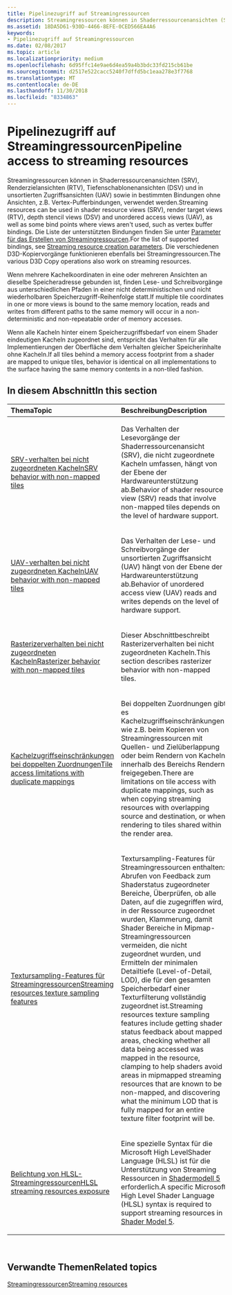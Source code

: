 ```yaml
---
title: Pipelinezugriff auf Streamingressourcen
description: Streamingressourcen können in Shaderressourcenansichten (SRV), Renderzielansichten (RTV), Tiefenschablonenansichten (DSV) und in unsortierten Zugriffsansichten (UAV) sowie in bestimmten Bindungen ohne Ansichten, z.B. Vertex-Pufferbindungen, verwendet werden.
ms.assetid: 18DA5D61-930D-4466-8EFE-0CED566EA4A6
keywords:
- Pipelinezugriff auf Streamingressourcen
ms.date: 02/08/2017
ms.topic: article
ms.localizationpriority: medium
ms.openlocfilehash: 6d95ffc14e9ae6d4ea59a4b3bdc33fd215cb61be
ms.sourcegitcommit: d2517e522cacc5240f7dffd5bc1eaa278e3f7768
ms.translationtype: MT
ms.contentlocale: de-DE
ms.lasthandoff: 11/30/2018
ms.locfileid: "8334863"
---
```

# <a name="pipeline-access-to-streaming-resources"></a><span data-ttu-id="2c692-104">Pipelinezugriff auf Streamingressourcen</span><span class="sxs-lookup"><span data-stu-id="2c692-104">Pipeline access to streaming resources</span></span>


<span data-ttu-id="2c692-105">Streamingressourcen können in Shaderressourcenansichten (SRV), Renderzielansichten (RTV), Tiefenschablonenansichten (DSV) und in unsortierten Zugriffsansichten (UAV) sowie in bestimmten Bindungen ohne Ansichten, z.B. Vertex-Pufferbindungen, verwendet werden.</span><span class="sxs-lookup"><span data-stu-id="2c692-105">Streaming resources can be used in shader resource views (SRV), render target views (RTV), depth stencil views (DSV) and unordered access views (UAV), as well as some bind points where views aren't used, such as vertex buffer bindings.</span></span> <span data-ttu-id="2c692-106">Die Liste der unterstützten Bindungen finden Sie unter [Parameter für das Erstellen von Streamingressourcen](streaming-resource-creation-parameters.md).</span><span class="sxs-lookup"><span data-stu-id="2c692-106">For the list of supported bindings, see [Streaming resource creation parameters](streaming-resource-creation-parameters.md).</span></span> <span data-ttu-id="2c692-107">Die verschiedenen D3D-Kopiervorgänge funktionieren ebenfalls bei Streamingressourcen.</span><span class="sxs-lookup"><span data-stu-id="2c692-107">The various D3D Copy operations also work on streaming resources.</span></span>

<span data-ttu-id="2c692-108">Wenn mehrere Kachelkoordinaten in eine oder mehreren Ansichten an dieselbe Speicheradresse gebunden ist, finden Lese- und Schreibvorgänge aus unterschiedlichen Pfaden in einer nicht deterministischen und nicht wiederholbaren Speicherzugriff-Reihenfolge statt.</span><span class="sxs-lookup"><span data-stu-id="2c692-108">If multiple tile coordinates in one or more views is bound to the same memory location, reads and writes from different paths to the same memory will occur in a non-deterministic and non-repeatable order of memory accesses.</span></span>

<span data-ttu-id="2c692-109">Wenn alle Kacheln hinter einem Speicherzugriffsbedarf von einem Shader eindeutigen Kacheln zugeordnet sind, entspricht das Verhalten für alle Implementierungen der Oberfläche dem Verhalten gleicher Speicherinhalte ohne Kacheln.</span><span class="sxs-lookup"><span data-stu-id="2c692-109">If all tiles behind a memory access footprint from a shader are mapped to unique tiles, behavior is identical on all implementations to the surface having the same memory contents in a non-tiled fashion.</span></span>

## <a name="span-idin-this-sectionspanin-this-section"></a><span data-ttu-id="2c692-110"><span id="in-this-section"></span>In diesem Abschnitt</span><span class="sxs-lookup"><span data-stu-id="2c692-110"><span id="in-this-section"></span>In this section</span></span>


<table>
<colgroup>
<col width="50%" />
<col width="50%" />
</colgroup>
<thead>
<tr class="header">
<th align="left"><span data-ttu-id="2c692-111">Thema</span><span class="sxs-lookup"><span data-stu-id="2c692-111">Topic</span></span></th>
<th align="left"><span data-ttu-id="2c692-112">Beschreibung</span><span class="sxs-lookup"><span data-stu-id="2c692-112">Description</span></span></th>
</tr>
</thead>
<tbody>
<tr class="odd">
<td align="left"><p><a href="srv-behavior-with-non-mapped-tiles.md"><span data-ttu-id="2c692-113">SRV-verhalten bei nicht zugeordneten Kacheln</span><span class="sxs-lookup"><span data-stu-id="2c692-113">SRV behavior with non-mapped tiles</span></span></a></p></td>
<td align="left"><p><span data-ttu-id="2c692-114">Das Verhalten der Lesevorgänge der Shaderressourcenansicht (SRV), die nicht zugeordnete Kacheln umfassen, hängt von der Ebene der Hardwareunterstützung ab.</span><span class="sxs-lookup"><span data-stu-id="2c692-114">Behavior of shader resource view (SRV) reads that involve non-mapped tiles depends on the level of hardware support.</span></span></p></td>
</tr>
<tr class="even">
<td align="left"><p><a href="uav-behavior-with-non-mapped-tiles.md"><span data-ttu-id="2c692-115">UAV-verhalten bei nicht zugeordneten Kacheln</span><span class="sxs-lookup"><span data-stu-id="2c692-115">UAV behavior with non-mapped tiles</span></span></a></p></td>
<td align="left"><p><span data-ttu-id="2c692-116">Das Verhalten der Lese- und Schreibvorgänge der unsortierten Zugriffsansicht (UAV) hängt von der Ebene der Hardwareunterstützung ab.</span><span class="sxs-lookup"><span data-stu-id="2c692-116">Behavior of unordered access view (UAV) reads and writes depends on the level of hardware support.</span></span></p></td>
</tr>
<tr class="odd">
<td align="left"><p><a href="rasterizer-behavior-with-non-mapped-tiles.md"><span data-ttu-id="2c692-117">Rasterizerverhalten bei nicht zugeordneten Kacheln</span><span class="sxs-lookup"><span data-stu-id="2c692-117">Rasterizer behavior with non-mapped tiles</span></span></a></p></td>
<td align="left"><p><span data-ttu-id="2c692-118">Dieser Abschnittbeschreibt Rasterizerverhalten bei nicht zugeordneten Kacheln.</span><span class="sxs-lookup"><span data-stu-id="2c692-118">This section describes rasterizer behavior with non-mapped tiles.</span></span></p></td>
</tr>
<tr class="even">
<td align="left"><p><a href="tile-access-limitations-with-duplicate-mappings.md"><span data-ttu-id="2c692-119">Kachelzugriffseinschränkungen bei doppelten Zuordnungen</span><span class="sxs-lookup"><span data-stu-id="2c692-119">Tile access limitations with duplicate mappings</span></span></a></p></td>
<td align="left"><p><span data-ttu-id="2c692-120">Bei doppelten Zuordnungen gibt es Kachelzugriffseinschränkungen, wie z.B. beim Kopieren von Streamingressourcen mit Quellen- und Zielüberlappung oder beim Rendern von Kacheln innerhalb des Bereichs Rendern freigegeben.</span><span class="sxs-lookup"><span data-stu-id="2c692-120">There are limitations on tile access with duplicate mappings, such as when copying streaming resources with overlapping source and destination, or when rendering to tiles shared within the render area.</span></span></p></td>
</tr>
<tr class="odd">
<td align="left"><p><a href="streaming-resources-texture-sampling-features.md"><span data-ttu-id="2c692-121">Textursampling-Features für Streamingressourcen</span><span class="sxs-lookup"><span data-stu-id="2c692-121">Streaming resources texture sampling features</span></span></a></p></td>
<td align="left"><p><span data-ttu-id="2c692-122">Textursampling-Features für Streamingressourcen enthalten: Abrufen von Feedback zum Shaderstatus zugeordneter Bereiche, Überprüfen, ob alle Daten, auf die zugegriffen wird, in der Ressource zugeordnet wurden, Klammerung, damit Shader Bereiche in Mipmap-Streamingressourcen vermeiden, die nicht zugeordnet wurden, und Ermitteln der minimalen Detailtiefe (Level-of-Detail, LOD), die für den gesamten Speicherbedarf einer Texturfilterung vollständig zugeordnet ist.</span><span class="sxs-lookup"><span data-stu-id="2c692-122">Streaming resources texture sampling features include getting shader status feedback about mapped areas, checking whether all data being accessed was mapped in the resource, clamping to help shaders avoid areas in mipmapped streaming resources that are known to be non-mapped, and discovering what the minimum LOD that is fully mapped for an entire texture filter footprint will be.</span></span></p></td>
</tr>
<tr class="even">
<td align="left"><p><a href="hlsl-streaming-resources-exposure.md"><span data-ttu-id="2c692-123">Belichtung von HLSL-Streamingressourcen</span><span class="sxs-lookup"><span data-stu-id="2c692-123">HLSL streaming resources exposure</span></span></a></p></td>
<td align="left"><p><span data-ttu-id="2c692-124">Eine spezielle Syntax für die Microsoft High LevelShader Language (HLSL) ist für die Unterstützung von Streaming Ressourcen in <a href="https://msdn.microsoft.com/library/windows/desktop/ff471356">Shadermodell 5</a> erforderlich.</span><span class="sxs-lookup"><span data-stu-id="2c692-124">A specific Microsoft High Level Shader Language (HLSL) syntax is required to support streaming resources in <a href="https://msdn.microsoft.com/library/windows/desktop/ff471356">Shader Model 5</a>.</span></span></p></td>
</tr>
</tbody>
</table>

 

## <a name="span-idrelated-topicsspanrelated-topics"></a><span data-ttu-id="2c692-125"><span id="related-topics"></span>Verwandte Themen</span><span class="sxs-lookup"><span data-stu-id="2c692-125"><span id="related-topics"></span>Related topics</span></span>


[<span data-ttu-id="2c692-126">Streamingressourcen</span><span class="sxs-lookup"><span data-stu-id="2c692-126">Streaming resources</span></span>](streaming-resources.md)

 

 




